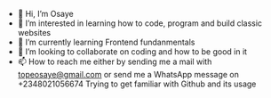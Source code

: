 - 👋 Hi, I’m Osaye
- 👀 I’m interested in learning how to code, program and build classic websites
- 🌱 I’m currently learning Frontend fundanmentals 
- 💞️ I’m looking to collaborate on coding and how to be good in it 
- 📫 How to reach me either by sending me a mail with topeosaye@gmail.com or send me a WhatsApp message on +2348021056674
Trying to get familiar with Github and its usage
<!---
Osaye/Osaye is a ✨ special ✨ repository because its `README.md` (this file) appears on your GitHub profile.
You can click the Preview link to take a look at your changes.
--->
